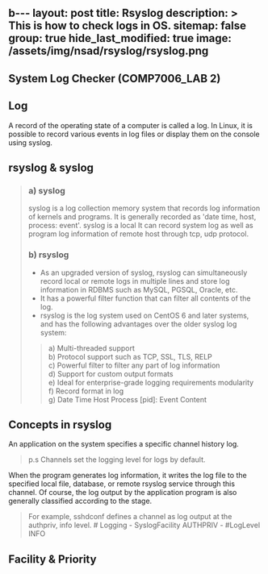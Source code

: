 b---
layout: post
title: Rsyslog
description: >
    This is how to check logs in OS.
sitemap: false
group: true
hide_last_modified: true
image: /assets/img/nsad/rsyslog/rsyslog.png
---

## System Log Checker (COMP7006_LAB 2)


## Log
A record of the operating state of a computer is called a log. In Linux, it is possible to record various events in log files or display them on the console using syslog.


## rsyslog & syslog
> ### a) syslog
> syslog is a log collection memory system that records log information of kernels and programs. It is generally recorded as 'date time, host, process: event'. syslog is a local It can record system log as well as program log information of remote host through tcp, udp protocol.
> ### b) rsyslog
> - As an upgraded version of syslog, rsyslog can simultaneously record local or remote logs in multiple lines and store log information in RDBMS such as MySQL, PGSQL, Oracle, etc. 
> - It has a powerful filter function that can filter all contents of the log.
> - rsyslog is the log system used on CentOS 6 and later systems, and has the following advantages over the older syslog log system:
>>   a) Multi-threaded support<br/>
>>   b) Protocol support such as TCP, SSL, TLS, RELP<br/>
>>   c) Powerful filter to filter any part of log information<br/>
>>   d) Support for custom output formats<br/>
>>   e) Ideal for enterprise-grade logging requirements
modularity<br/>
>>   f) Record format in log<br/>
>>   g) Date Time Host Process [pid]: Event Content<br/>
## Concepts in rsyslog
An application on the system specifies a specific channel history log. 
> p.s Channels set the logging level for logs by default. <br/>

When the program generates log information, it writes the log file to the specified local file, database, or remote rsyslog service through this channel.
Of course, the log output by the application program is also generally classified according to the stage. 
> For example, sshdconf defines a channel as log output at the authpriv, info level. # Logging - SyslogFacility AUTHPRIV - #LogLevel INFO

## Facility & Priority
